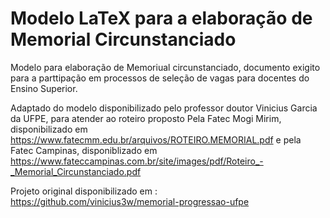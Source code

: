 # Modelo LaTeX para a elaboração de Memorial Circunstanciado

Modelo para elaboração de Memoriual circunstanciado, documento exigito para a parttipação em processos de seleção de vagas para docentes do Ensino Superior.

Adaptado do modelo disponibilizado pelo professor doutor Vinicius Garcia da UFPE, para atender ao roteiro proposto Pela Fatec Mogi Mirim, disponibilizado em https://www.fatecmm.edu.br/arquivos/ROTEIRO.MEMORIAL.pdf e pela Fatec Campinas, disponiblizado em https://www.fateccampinas.com.br/site/images/pdf/Roteiro_-_Memorial_Circunstanciado.pdf

Projeto original disponibilizado em : https://github.com/vinicius3w/memorial-progressao-ufpe


